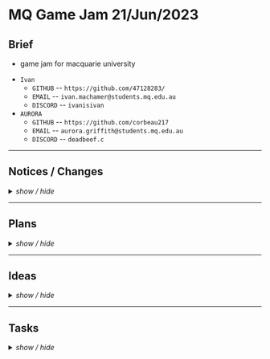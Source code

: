 <!-- ===================================================================================== -->
<!-- ===================================================================================== -->
<!--                                                                                       -->
<!--        Project:    gameJam_21_06_23                                                   -->
<!--           Team:    Panic                                                              -->
<!--      Game name:    ...                                                                -->
<!--         Branch:    main                                                               -->
<!--        Created:    2023-06-21                                                         -->
<!--    Last update:    2023-06-22                                                         -->
<!--         Author:    47128283                                                           -->
<!--                                                                                       -->
<!--        Repo URL:                                                                      -->
<!--         https://github.com/47128283/gameJam_21_06_23/                                 -->
<!--                                                                                       -->
<!-- ===================================================================================== -->
<!-- ===================================================================================== -->

<h1> MQ Game Jam 21/Jun/2023 </h1>

<h2> Brief </h2>

* game jam for macquarie university

<ul>
    <li><code>Ivan</code>
        <ul>
            <li><code>GITHUB</code> -- <code>https://github.com/47128283/</code></li>
            <li><code>EMAIL</code> -- <code>ivan.machamer@students.mq.edu.au</code></li>
            <li><code>DISCORD</code> -- <code>ivanisivan</code></li>
        </ul>
    </li>
    <li><code>AURORA</code>
        <ul>
            <li><code>GITHUB</code> -- <code>https://github.com/corbeau217</code></li>
            <li><code>EMAIL</code> -- <code>aurora.griffith@students.mq.edu.au</code></li>
            <li><code>DISCORD</code> -- <code>deadbeef.c</code></li>
        </ul>
    </li>
</ul>

<!-- ===================================================================================== -->
<hr /><!-- =============================================================================== -->
<!-- ===================================================================================== -->

<h2>Notices / Changes</h2>
<!-- notices / changes dropdown -->
<details>
    <summary><i>show / hide</i></summary>
    <ul>
        <li><code>[21/06/23]</code> ---> <i>init commit</i>
            <details>
                <summary><i>show / hide</i></summary>
                <ul>
                    <li><code> ===== ===== ===== ===== ===== </code></li>
                    <li><code>[02:04pm]</code> ---> <i>setup repository and the <code>readme.md</code> file</i></li>
                    <li><code>[03:05pm]</code> ---> <i>restructure of project and fleshing out the classes</i></li>
                    <li><code> ----- ----- ----- ----- ----- </code></li>
                    <li><code>[03:26pm]</code> ---> <i><code>RoomGrid</code>, <code>MapGrid</code>, <code>MapCell</code>, <code>Stage</code> updates</i></li>
                    <li><code> ----- ----- ----- ----- ----- </code></li>
                    <li><code>[04:36pm]</code> ---> <i>did the presentation</i></li>
                    <li><code>[05:05pm]</code> ---> <i>added in details to readme, added <code>Seedable</code>, began <code>RoomGrid</code></i></li>
                    <li><code> ===== ===== ===== ===== ===== </code></li>
                </ul>
            </details>
        </li>
        <li><code>[21/06/23]</code> ---> <i><code>Aurora</code>'s/<code>Corb</code>'s branch</i>
            <details>
                <summary><i>show / hide</i></summary>
                <ul>
                    <li><code> ===== ===== ===== ===== ===== </code></li>
                    <li><code>[05:18pm]</code> ---> <i>fixed date issue in readme and split for development</i></li>
                    <li><code> ----- ----- ----- ----- ----- </code></li>
                    <li><code>[05:55pm]</code> ---> <i>added team name to readme.md</i></li>
                    <li><code>[05:55pm]</code> ---> <i>moved change log to new stub</i></li>
                    <li><code>[05:55pm]</code> ---> <i>added in tasks section</i></li>
                    <li><code>[06:25pm]</code> ---> <i>cleaned up <code>Seedable</code> and fleshed out implementation</i></li>
                    <li><code> ----- ----- ----- ----- ----- </code></li>
                    <li><code>[07:52pm]</code> ---> <i>added in <code>PixelBox</code> implementatiion</i></li>
                    <li><code> ----- ----- ----- ----- ----- </code></li>
                    <li><code>[10:54pm]</code> ---> <i>remade the <code>CellIterable&lt;T&gt;</code> class based on the one provided during OOPP unit with generics and null/empty protection</i></li>
                    <li><code>[11:03pm]</code> ---> <i>confirmed splitting of <code>Lib.java</code> development to <code>CorbLib.java</code> and <code>IvanLib.java</code></i></li>
                    <li><code>[11:03pm]</code> ---> <i>removed repeated code in <code>MapGrid</code></i></li>
                    <li><code>[11:03pm]</code> ---> <i>commented out junk in <code>Lib.java</code></i></li>
                    <li><code>[11:03pm]</code> ---> <i>created the <code>CorbLib.java</code> file</i></li>
                    <li><code> ===== ===== ===== ===== ===== </code></li>
                </ul>
            </details>
        </li>
        <li><code>[21/06/23]</code> ---> <i>Wed Night Ivan</i>
            <details>
                <summary><i>show / hide</i></summary>
                <ul>
                    <li><code> ===== ===== ===== ===== ===== </code></li>
                    <li><code>[05:18pm]</code> ---> <i>Created Branch</i></li>
                    <li><code>[00:00pm]</code> ---> <i>worked on room tile and room grid</i></li>
                    <li><code> ===== ===== ===== ===== ===== </code></li>
                </ul>
            </details>
        </li>
        <li><code>[22/06/23]</code> ---> <i><code>Aurora</code>'s/<code>Corb</code>'s branch</i>
            <details>
                <summary><i>show / hide</i></summary>
                <ul>
                    <li><code> ===== ===== ===== ===== ===== </code></li>
                    <li><code>[12:53am]</code> ---> <i>restructure <code>MapGrid</code> to use the <code>Iterator</code> functionality</i></li>
                    <li><code>[12:53am]</code> ---> <i>restructure <code>MapGrid</code> to handle painting</i></li>
                    <li><code>[12:53am]</code> ---> <i>added in untracted randomisation to <code>CorbLib.java</code> (for use in cases where seeds arent provided)</i></li>
                    <li><code>[12:53am]</code> ---> <i>added in setting up the courier font with try/catch handling</i></li>
                    <li><code>[12:53am]</code> ---> <i>filled out <code>Main</code> including nested <code>App</code> object which contains the <code>Stage</code> instance</i></li>
                    <li><code>[12:53am]</code> ---> <i>made the path of <code>Main</code>--&gt;<code>App</code>--&gt;<code>Stage</code>--&gt;<code>MapGrid</code> call/object structure</i></li>
                    <li><code>[12:53am]</code> ---> <i>added in some formatting and cleaned up <code>README.md</code> with ideas/tasks/plans</i></li>
                    <li><code> ===== ===== ===== ===== ===== </code></li>
                </ul>
            </details>
        </li>
        <li><code>[21/06/23]</code> ---> <i></i>
        <li></li>
        <li></li>
    </ul>
</details>

<!-- ===================================================================================== -->
<hr /><!-- =============================================================================== -->
<!-- ===================================================================================== -->

<h2>Plans</h2>
<!-- Plans dropdown -->
<details>
    <summary><i>show / hide</i></summary>
    <ul>
        <li><i>merge branches for 22/6/23 day start</i></li>
        <li><i>make working prototype with the object structure and basic details</i></li>
        <li><i>add in stats display</i></li>
        <li><i>add in input</i></li>
        <li><i></i></li>
        <li><i></i></li>
        <li></li>
        <li></li>
    </ul>
</details>

<!-- ===================================================================================== -->
<hr /><!-- =============================================================================== -->
<!-- ===================================================================================== -->

<h2>Ideas</h2>
<!-- Ideas dropdown -->
<details>
    <summary><i>show / hide</i></summary>
    <ul>
        <li><code> ===== ===== ===== ===== ===== </code></li>
        <li><code>[22/06/23]</code> ---> <i>Aurora's feature creeping</i>
            <details>
                <summary><i>show / hide</i></summary>
                <ul>
                    <li><code> ===== ===== ===== ===== ===== </code></li>
                    <li><code>[01:00am]</code> ---> <i>file handling for game data files (perhaps json files or just csv/txt?)</i></li>
                    <li><code>[01:00am]</code> ---> <i>setting for the game, using a settings file</i></li>
                    <li><code>[01:00am]</code> ---> <i>some way of checking the users display resolution to determine a default resolution</i></li>
                    <li><code> ----- ----- ----- ----- ----- </code></li>
                    <li><code>[01:00am]</code> ---> <i>having it use image files without anti-aliasing instead of using rectangle shapes?</i></li>
                    <li><code>[01:00am]</code> ---> <i>right click menu?</i></li>
                    <li><code>[01:00am]</code> ---> <i>press a key to show the cost of things</i></li>
                    <li><code>[01:00am]</code> ---> <i>items list that the character has</i></li>
                    <li><code>[01:00am]</code> ---> <i>shop rooms?</i></li>
                    <li><code>[01:00am]</code> ---> <i>npc?</i></li>
                    <li><code>[01:00am]</code> ---> <i>perlin noise generation of somethiing idk?</i></li>
                    <li><code> ----- ----- ----- ----- ----- </code></li>
                    <li><code>[00:00pm]</code> ---> <i></i></li>
                    <li><code>[00:00pm]</code> ---> <i></i></li>
                    <li><code> ===== ===== ===== ===== ===== </code></li>
                </ul>
            </details>
        </li>
        <li><code> ----- ----- ----- ----- ----- </code></li>
        <li><code>[22/06/23][00:00am]</code> ---> <code>person</code><i></i></li>
        <li><code>[22/06/23][00:00am]</code> ---> <code>person</code><i></i></li>
        <li><code> ----- ----- ----- ----- ----- </code></li>
        <li><code>[22/06/23][00:00am]</code> ---> <code>person</code><i></i></li>
        <li><code>[22/06/23][00:00am]</code> ---> <code>person</code><i></i></li>
        <li><code> ===== ===== ===== ===== ===== </code></li>
    </ul>
</details>

<!-- ===================================================================================== -->
<hr /><!-- =============================================================================== -->
<!-- ===================================================================================== -->

<h2>Tasks</h2>
<!-- tasks dropdown -->
<details>
    <summary><i>show / hide</i></summary>
    <ul>
        <li><code> ===== ===== ===== ===== ===== </code></li>
        <li><code>[22/06/23][01:04am]</code> ---> <i>Aurora</i>
            <details>
                <summary><i>[ show / hide ]</i></summary>
                <ul>
                    <li><i>branch wide</i>
                        <ul>
                            <li><code> ===== ===== ===== ===== ===== </code></li>
                            <li><i>move the <code>charToColor</code> function to <code>CorbLib</code> then make a reference for it or something?</i></li>
                            <li><i>merge with changes made by Ivan</i></li>
                            <li><code> ===== ===== ===== ===== ===== </code></li>
                        </ul>
                    </li>
                    <li><i><code>MapGrid</code> tasks:</i>
                        <ul>
                            <li><code> ===== ===== ===== ===== ===== </code></li>
                            <li><i>check the base structure is done</i></li>
                            <li><code> ===== ===== ===== ===== ===== </code></li>
                        </ul>
                    </li>
                    <li><i><code>MapCell</code> tasks:</i>
                        <ul>
                            <li><code> ===== ===== ===== ===== ===== </code></li>
                            <li><i>check the base structure is done</i></li>
                            <li><code> ===== ===== ===== ===== ===== </code></li>
                        </ul>
                    </li>
                    <li><i><code>Stage</code> tasks:</i>
                        <ul>
                            <li><code> ===== ===== ===== ===== ===== </code></li>
                            <li><i>check the base structure is done</i></li>
                            <li><i>add in <code>Player</code> instance holding</i></li>
                            <li><code> ===== ===== ===== ===== ===== </code></li>
                        </ul>
                    </li>
                </ul>
            </details>
        </li>
        <li><code> ----- ----- ----- ----- ----- </code></li>
        <li><code>[21/06/23][05:55pm]</code> ---> <i>Ivan</i>
            <details>
                <summary><i>[ show / hide ]</i></summary>
                <ul>
                    <li><i><code>RoomGrid</code> structure and implementation:</i>
                        <ul>
                            <li><code> ===== ===== ===== ===== ===== </code></li>
                            <li><i>needs to have an iterable interface</i></li>
                            <li><i>is given information by <code>MapGrid</code></i></li>
                            <li><i>extends the <code>MapCell</code> object</i></li>
                            <li><code> ----- ----- ----- ----- ----- </code></li>
                            <li><i>hands off information to <code>RoomTile</code></i></li>
                            <li><i>needs to call to <code>RoomTile.paint</code> for drawing the room tiles</i></li>
                            <li><code> ===== ===== ===== ===== ===== </code></li>
                        </ul>
                    </li>
                    <li><i><code>RoomTile</code> structure and implementation:</i>
                        <ul>
                            <li><code> ===== ===== ===== ===== ===== </code></li>
                            <li><i>given data/paint call from <code>RoomGrid</code></i></li>
                            <li><i>basis for a tile in a room object</i></li>
                            <li><code> ===== ===== ===== ===== ===== </code></li>
                        </ul>
                    </li>
                </ul>
            </details>
        </li>

<!-- ===================================================================================== -->
<hr /><!-- =============================================================================== -->
<!-- ===================================================================================== -->

<h2>Issues</h2>
<!-- Issues dropdown -->
<details>
    <summary><i>show / hide</i></summary>
    <ul>
        <li><code> ===== ===== ===== ===== ===== </code></li>
        <li><code>[00/12/22][00:00xx]</code> ---> <i></i></li>
        <li><code>[00/12/22][00:00xx]</code> ---> <i></i></li>
        <li><code> ----- ----- ----- ----- ----- </code></li>
        <li><code>[00/12/22][00:00xx]</code> ---> <i></i></li>
        <li><code>[00/12/22][00:00xx]</code> ---> <i></i></li>
        <li><code>[00/12/22][00:00xx]</code> ---> <i></i></li>
        <li><code> ===== ===== ===== ===== ===== </code></li>
    </ul>
</details>

<!-- ===================================================================================== -->
<hr /><!-- =============================================================================== -->
<!-- ===================================================================================== -->
